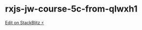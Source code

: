 # rxjs-jw-course-5c-from-qlwxh1

[Edit on StackBlitz ⚡️](https://stackblitz.com/edit/rxjs-jw-course-5c-from-qlwxh1)